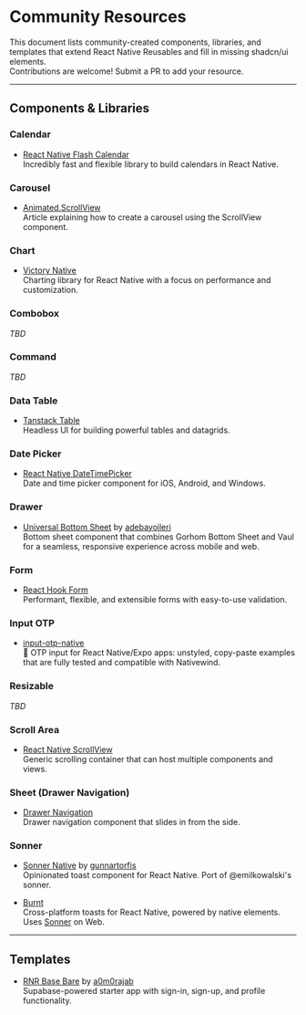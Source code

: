 # Community Resources

This document lists community-created components, libraries, and templates that extend React Native Reusables and fill in missing shadcn/ui elements.  
Contributions are welcome! Submit a PR to add your resource.

---

## Components & Libraries

### Calendar

- [React Native Flash Calendar](https://github.com/MarceloPrado/flash-calendar)  
  Incredibly fast and flexible library to build calendars in React Native.

### Carousel

- [Animated.ScrollView](https://medium.com/timeless/building-a-gallery-carousel-in-react-native-using-reanimated-i-19b19e6b6b10)  
  Article explaining how to create a carousel using the ScrollView component.

### Chart

- [Victory Native](https://github.com/FormidableLabs/victory-native-xl)  
  Charting library for React Native with a focus on performance and customization.

### Combobox

_TBD_

### Command

_TBD_

### Data Table

- [Tanstack Table](https://tanstack.com/table/latest)  
  Headless UI for building powerful tables and datagrids.

### Date Picker

- [React Native DateTimePicker](https://github.com/react-native-datetimepicker/datetimepicker)  
  Date and time picker component for iOS, Android, and Windows.

### Drawer

- [Universal Bottom Sheet](https://github.com/adebayoileri/universal-bottom-sheet) by [adebayoileri](https://github.com/adebayoileri)  
  Bottom sheet component that combines Gorhom Bottom Sheet and Vaul for a seamless, responsive experience across mobile and web.

### Form

- [React Hook Form](https://react-hook-form.com/get-started#ReactNative)  
  Performant, flexible, and extensible forms with easy-to-use validation.

### Input OTP

- [input-otp-native](https://github.com/yjose/input-otp-native)  
  🔐 OTP input for React Native/Expo apps: unstyled, copy-paste examples that are fully tested and compatible with Nativewind.

### Resizable

_TBD_

### Scroll Area

- [React Native ScrollView](https://reactnative.dev/docs/scrollview)  
  Generic scrolling container that can host multiple components and views.

### Sheet (Drawer Navigation)

- [Drawer Navigation](https://reactnavigation.org/docs/drawer-based-navigation/)  
  Drawer navigation component that slides in from the side.

### Sonner

- [Sonner Native](https://github.com/gunnartorfis/sonner-native) by [gunnartorfis](https://github.com/gunnartorfis)  
  Opinionated toast component for React Native. Port of @emilkowalski's sonner.

- [Burnt](https://www.npmjs.com/package/burnt)  
  Cross-platform toasts for React Native, powered by native elements. Uses [Sonner](https://github.com/emilkowalski/sonner) on Web.

---

## Templates

- [RNR Base Bare](https://github.com/a0m0rajab/rnr-base-bare) by [a0m0rajab](https://github.com/a0m0rajab)  
  Supabase-powered starter app with sign-in, sign-up, and profile functionality.
